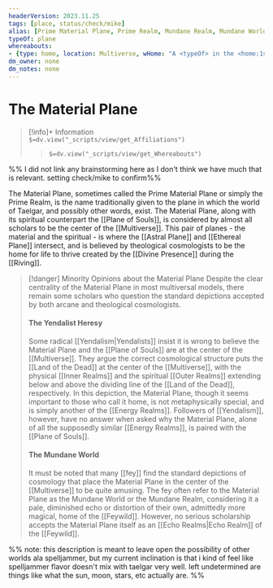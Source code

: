 ```yaml
---
headerVersion: 2023.11.25
tags: [place, status/check/mike]
alias: [Prime Material Plane, Prime Realm, Mundane Realm, Mundane World]
typeOf: plane
whereabouts: 
- {type: home, location: Multiverse, wHome: "A <typeOf> in the <home:1s>"}
dm_owner: none
dm_notes: none
---
```

# The Material Plane
>[!info]+ Information  
> `$=dv.view("_scripts/view/get_Affiliations")`  
>> `$=dv.view("_scripts/view/get_Whereabouts")`

%% I did not link any brainstorming here as I don't think we have much that is relevant. setting check/mike to confirm%%

The Material Plane, sometimes called the Prime Material Plane or simply the Prime Realm, is the name traditionally given to the plane in which the world of Taelgar, and possibly other words, exist. The Material Plane, along with its spiritual counterpart the [[Plane of Souls]], is considered by almost all scholars to be the center of the [[Multiverse]]. This pair of planes - the material and the spiritual - is where the [[Astral Plane]] and [[Ethereal Plane]] intersect, and is believed by theological cosmologists to be the home for life to thrive created by the [[Divine Presence]] during the [[Riving]]. 

>[!danger] Minority Opinions about the Material Plane
>Despite the clear centrality of the Material Plane in most multiversal models, there remain some scholars who question the standard depictions accepted by both arcane and theological cosmologists.
> #### The Yendalist Heresy
>Some radical [[Yendalism|Yendalists]] insist it is wrong to believe the Material Plane and the [[Plane of Souls]] are at the center of the [[Multiverse]]. They argue the correct cosmological structure puts the [[Land of the Dead]] at the center of the [[Multiverse]], with the physical [[Inner Realms]]  and the spiritual [[Outer Realms]] extending below and above the dividing line of the [[Land of the Dead]], respectively. In this depiction, the Material Plane, though it seems important to those who call it home, is not metaphysically special, and is simply another of the [[Energy Realms]]. Followers of [[Yendalism]], however, have no answer when asked why the Material Plane, alone of all the supposedly similar [[Energy Realms]], is paired with the [[Plane of Souls]].
>#### The Mundane World
>It must be noted that many [[fey]] find the standard depictions of cosmology that place the Material Plane in the center of the [[Multiverse]] to be quite amusing. The fey often refer to the Material Plane as the Mundane World or the Mundane Realm, considering it a pale, diminished echo or distortion of their own, admittedly more magical, home of the [[Feywild]].  However, no serious scholarship accepts the Material Plane itself as an [[Echo Realms|Echo Realm]] of the [[Feywild]].
>

%% note: this description is meant to leave open the possibility of other worlds ala spelljammer, but my current inclination is that i kind of feel like spelljammer flavor doesn't mix with taelgar very well. left undetermined are things like what the sun, moon, stars, etc actually are. %%